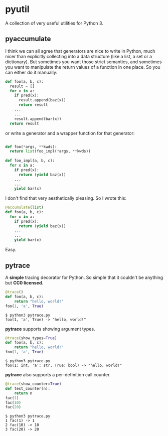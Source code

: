 # pyutil
A collection of very useful utilities for Python 3.

## pyaccumulate

I think we can all agree that generators are nice to write in Python, much nicer than explicitly collecting into a data structure (like a list, a set or a dictionary). But sometimes you want those strict semantics, and sometimes you want to manipulate the return values of a function in one place. So you can either do it manually:

```python
def foo(a, b, c):
  result = []
  for x in a:
    if pred(x):
      result.append(baz(x))
      return result
    ...
    ...
    result.append(bar(x))
  return result
```

or write a generator and a wrapper function for that generator:

```python

def foo(*args, **kwds):
  return list(foo_impl(*args, **kwds))
  
def foo_impl(a, b, c):
  for x in a:
    if pred(x):
      return (yield baz(x))
    ...
    ...
    yield bar(x)
```

I don't find that very aesthetically pleasing. So I wrote this:

```python
@accumulate(list)
def foo(a, b, c):
  for x in a:
    if pred(x):
      return (yield baz(x))
    ...
    ...
    yield bar(x)
```

Easy.

## pytrace

A **simple** tracing decorator for Python. So simple that it couldn't be anything but **CC0 licensed**.

```python
@trace()
def foo(a, b, c):
    return "hello, world!"
foo(1, 'a', True)
```

```
$ python3 pytrace.py
foo(1, 'a', True) -> "hello, world!"
```

**pytrace** supports showing argument types.

```python
@trace(show_types=True)
def foo(a, b, c):
    return "hello, world!"
foo(1, 'a', True)
```

```
$ python3 pytrace.py
foo(1: int, 'a': str, True: bool) -> "hello, world!"
```

**pytrace** also supports a per-definition call counter.

```python
@trace(show_counter=True)
def test_counter(n):
    return n
fac(1)
fac(10)
fac(20)
```

```
$ python3 pytrace.py
1 fac(1) -> 1
2 fac(10) -> 10
3 fac(20) -> 20
```
